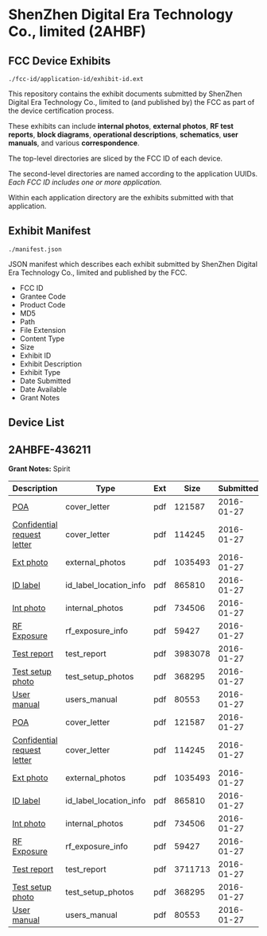 # ShenZhen Digital Era Technology Co., limited (2AHBF)
## FCC Device Exhibits

```
./fcc-id/application-id/exhibit-id.ext
```

This repository contains the exhibit documents submitted by ShenZhen Digital Era Technology Co., limited to (and published by) the FCC as part of the device certification process.

These exhibits can include **internal photos**, **external photos**, **RF test reports**, **block diagrams**, **operational descriptions**, **schematics**, **user manuals**, and various **correspondence**.

The top-level directories are sliced by the FCC ID of each device.

The second-level directories are named according to the application UUIDs. *Each FCC ID includes one or more application.*

Within each application directory are the exhibits submitted with that application. 

## Exhibit Manifest

```
./manifest.json
```

JSON manifest which describes each exhibit submitted by ShenZhen Digital Era Technology Co., limited and published by the FCC.

- FCC ID
- Grantee Code
- Product Code
- MD5
- Path
- File Extension
- Content Type
- Size
- Exhibit ID
- Exhibit Description
- Exhibit Type
- Date Submitted
- Date Available
- Grant Notes

## Device List
## 2AHBFE-436211
**Grant Notes:** Spirit

| Description | Type | Ext | Size | Submitted | Available |
| ----------- | ---- | --- | ---- | --------- | --------- |
| [POA](2AHBFE-436211/6ed8505ad7c7c900045a6dab0d935923/2885159.pdf) | cover_letter | pdf | 121587 | 2016-01-27 | 2016-01-27 |
| [Confidential request letter](2AHBFE-436211/6ed8505ad7c7c900045a6dab0d935923/2885160.pdf) | cover_letter | pdf | 114245 | 2016-01-27 | 2016-01-27 |
| [Ext photo](2AHBFE-436211/6ed8505ad7c7c900045a6dab0d935923/2885164.pdf) | external_photos | pdf | 1035493 | 2016-01-27 | 2016-01-27 |
| [ID label](2AHBFE-436211/6ed8505ad7c7c900045a6dab0d935923/2885166.pdf) | id_label_location_info | pdf | 865810 | 2016-01-27 | 2016-01-27 |
| [Int photo](2AHBFE-436211/6ed8505ad7c7c900045a6dab0d935923/2885165.pdf) | internal_photos | pdf | 734506 | 2016-01-27 | 2016-01-27 |
| [RF Exposure](2AHBFE-436211/6ed8505ad7c7c900045a6dab0d935923/2885161.pdf) | rf_exposure_info | pdf | 59427 | 2016-01-27 | 2016-01-27 |
| [Test report](2AHBFE-436211/6ed8505ad7c7c900045a6dab0d935923/2885162.pdf) | test_report | pdf | 3983078 | 2016-01-27 | 2016-01-27 |
| [Test setup photo](2AHBFE-436211/6ed8505ad7c7c900045a6dab0d935923/2885163.pdf) | test_setup_photos | pdf | 368295 | 2016-01-27 | 2016-01-27 |
| [User manual](2AHBFE-436211/6ed8505ad7c7c900045a6dab0d935923/2885167.pdf) | users_manual | pdf | 80553 | 2016-01-27 | 2016-01-27 |
| [POA](2AHBFE-436211/ecb120a0dab02fadcaa92c5d8ea75e2b/2885159.pdf) | cover_letter | pdf | 121587 | 2016-01-27 | 2016-01-27 |
| [Confidential request letter](2AHBFE-436211/ecb120a0dab02fadcaa92c5d8ea75e2b/2885160.pdf) | cover_letter | pdf | 114245 | 2016-01-27 | 2016-01-27 |
| [Ext photo](2AHBFE-436211/ecb120a0dab02fadcaa92c5d8ea75e2b/2885164.pdf) | external_photos | pdf | 1035493 | 2016-01-27 | 2016-01-27 |
| [ID label](2AHBFE-436211/ecb120a0dab02fadcaa92c5d8ea75e2b/2885166.pdf) | id_label_location_info | pdf | 865810 | 2016-01-27 | 2016-01-27 |
| [Int photo](2AHBFE-436211/ecb120a0dab02fadcaa92c5d8ea75e2b/2885165.pdf) | internal_photos | pdf | 734506 | 2016-01-27 | 2016-01-27 |
| [RF Exposure](2AHBFE-436211/ecb120a0dab02fadcaa92c5d8ea75e2b/2885161.pdf) | rf_exposure_info | pdf | 59427 | 2016-01-27 | 2016-01-27 |
| [Test report](2AHBFE-436211/ecb120a0dab02fadcaa92c5d8ea75e2b/2885174.pdf) | test_report | pdf | 3711713 | 2016-01-27 | 2016-01-27 |
| [Test setup photo](2AHBFE-436211/ecb120a0dab02fadcaa92c5d8ea75e2b/2885163.pdf) | test_setup_photos | pdf | 368295 | 2016-01-27 | 2016-01-27 |
| [User manual](2AHBFE-436211/ecb120a0dab02fadcaa92c5d8ea75e2b/2885167.pdf) | users_manual | pdf | 80553 | 2016-01-27 | 2016-01-27 |
